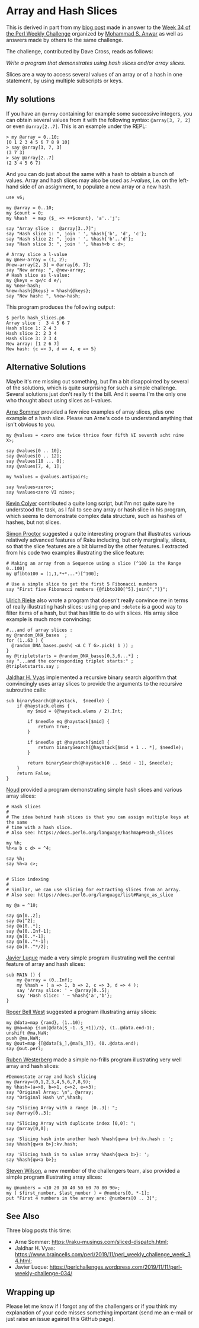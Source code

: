 # Array and Hash Slices

This is derived in part from my [blog post](http://blogs.perl.org/users/laurent_r/2019/11/perl-weekly-challenge-34-array-and-hash-slices-and-dispatch-tables.html) made in answer to the [Week 34 of the Perl Weekly Challenge](https://perlweeklychallenge.org/blog/perl-weekly-challenge-034/) organized by  <a href="http://blogs.perl.org/users/mohammad_s_anwar/">Mohammad S. Anwar</a> as well as answers made by others to the same challenge.

The challenge, contributed by Dave Cross,  reads as follows:

*Write a program that demonstrates using hash slices and/or array slices.*

Slices are a way to access several values of an array or of a hash in one statement, by using multiple subscripts or keys.

## My solutions

If you have an `@array` containing for example some successive integers, you can obtain several values from it with the following syntax: `@array[3, 7, 2]` or even `@array[2..7]`. This is an example under the REPL:

    > my @array = 0..10;
    [0 1 2 3 4 5 6 7 8 9 10]
    > say @array[3, 7, 3]
    (3 7 3)
    > say @array[2..7]
    (2 3 4 5 6 7)

And you can do just about the same with a hash to obtain a bunch of values. Array and hash slices may also be used as *l-values*, i.e. on the left-hand side of an assignment, to populate a new array or a new hash.

``` Perl6
use v6;

my @array = 0..10;
my $count = 0;
my %hash  = map {$_ => ++$count}, 'a'..'j';

say "Array slice :  @array[3..7]";
say "Hash slice 1: ", join ' ', %hash{'b', 'd', 'c'};
say "Hash slice 2: ", join ' ', %hash{'b'..'d'};
say "Hash slice 3: ", join ' ', %hash<b c d>;

# Array slice a l-value
my @new-array = (1, 2);
@new-array[2, 3] = @array[6, 7];
say "New array: ", @new-array;
# Hash slice as l-value:
my @keys = qw/c d e/;
my %new-hash;
%new-hash{@keys} = %hash{@keys};
say "New hash: ", %new-hash;
```

This program produces the following output:

    $ perl6 hash_slices.p6
    Array slice :  3 4 5 6 7
    Hash slice 1: 2 4 3
    Hash slice 2: 2 3 4
    Hash slice 3: 2 3 4
    New array: [1 2 6 7]
    New hash: {c => 3, d => 4, e => 5}

## Alternative Solutions

Maybe it's me missing out something, but I'm a bit disappointed by several of the solutions, which is quite surprising for such a simple challenge. Several solutions just don't really fit the bill. And it seems I'm the only one who thought about using slices as l-values.

[Arne Sommer](https://github.com/manwar/perlweeklychallenge-club/blob/master/challenge-034/arne-sommer/perl6/ch-1.p6) provided a few nice examples of array slices, plus one example of a hash slice. Please run Arne's code to understand anything that isn't obvious to you.

``` Perl6
my @values = <zero one twice thrice four fifth VI seventh acht nine X>;

say @values[0 .. 10];
say @values[0 .. 12];
say @values[10 ... 0];
say @values[7, 4, 1];

my %values = @values.antipairs;

say %values<zero>;
say %values<zero VI nine>;
```

[Kevin Colyer](https://github.com/manwar/perlweeklychallenge-club/blob/master/challenge-034/kevin-colyer/perl6/ch-1.p6) contributed a quite long script, but I'm not quite sure he understood the task, as I fail to see any array or hash slice in his program, which seems to demonstrate complex data structure, such as hashes of hashes, but not slices.

[Simon Proctor](https://github.com/manwar/perlweeklychallenge-club/blob/master/challenge-034/simon-proctor/perl6/ch-1.p6) suggested a quite interesting program that illustrates various relatively advanced features of Raku including, but only marginally, slices, so that the slice features are a bit blurred by the other features. I extracted from his code two examples illustrating the slice feature:

``` Perl6
# Making an array from a Sequence using a slice (^100 is the Range 0..100)
my @fibto100 = (1,1,*+*...*)[^100];

# Use a simple slice to get the first 5 Fibonacci numbers
say "First five Fibonacci numbers {@fibto100[^5].join(",")}";
```

[Ulrich Rieke](https://github.com/manwar/perlweeklychallenge-club/blob/master/challenge-034/ulrich-rieke/perl6/ch-1.p6) also wrote a program that doesn't really convince me in terms of really illustrating hash slices: using `grep` and `:delete` is a good way to filter items of a hash, but that has little to do with slices.  His array slice example is much more convincing:

``` Perl6
#...and of array slices :
my @random_DNA_bases  ;
for (1..63 ) {
  @random_DNA_bases.push( <A C T G>.pick( 1 )) ;
}
my @tripletstarts = @random_DNA_bases[0,3,6...*] ;
say "...and the corresponding triplet starts:" ;
@tripletstarts.say ;
```

[Jaldhar H. Vyas](https://github.com/manwar/perlweeklychallenge-club/blob/master/challenge-034/jaldhar-h-vyas/perl6/ch-1.p6) implemented a recursive binary search algorithm that convincingly uses array slices to provide the arguments to the recursive subroutine calls:

``` Perl6
sub binarySearch(@haystack,  $needle) {
    if @haystack.elems {
        my $mid = (@haystack.elems / 2).Int; 

        if $needle eq @haystack[$mid] { 
            return True;
        }

        if $needle gt @haystack[$mid] { 
            return binarySearch(@haystack[$mid + 1 .. *], $needle);
        } 

        return binarySearch(@haystack[0 .. $mid - 1], $needle);
    }
    return False;
}
```

[Noud](https://github.com/manwar/perlweeklychallenge-club/blob/master/challenge-034/noud/perl6/ch-1.p6) provided a program demonstrating simple hash slices and various array slices:

``` Perl6
# Hash slices
#
# The idea behind hash slices is that you can assign multiple keys at the same
# time with a hash slice.
# Also see: https://docs.perl6.org/language/hashmap#Hash_slices

my %h;
%h<a b c d> = ^4;

say %h;
say %h<a c>;


# Slice indexing
#
# Similar, we can use slicing for extracting slices from an array.
# Also see: https://docs.perl6.org/language/list#Range_as_slice

my @a = ^10;

say @a[0..2];
say @a[^2];
say @a[0..*];
say @a[0..Inf-1];
say @a[0..*-1];
say @a[0..^*-1];
say @a[0..^*/2]; 
```

[Javier Luque](https://github.com/manwar/perlweeklychallenge-club/blob/master/challenge-034/javier-luque/perl6/ch-1.p6) made a very simple program illustrating well the central feature of array and hash slices:

``` Perl6
sub MAIN () {
    my @array = (0..Inf);
    my %hash = ( a => 1, b => 2, c => 3, d => 4 );
    say 'Array slice: ' ~ @array[0..5];
    say 'Hash slice: ' ~ %hash{'a','b'};
}
```

[Roger Bell West](https://github.com/manwar/perlweeklychallenge-club/blob/master/challenge-034/roger-bell-west/perl6/ch-1.p6) suggested a program illustrating array slices:

``` Perl6
my @data=map {rand}, (1..10);
my @ma=map {sum(@data[$_-1..$_+1])/3}, (1..@data.end-1);
unshift @ma,NaN;
push @ma,NaN;
my @out=map {[@data[$_],@ma[$_]]}, (0..@data.end);
say @out.perl;
```

[Ruben Westerberg](https://github.com/manwar/perlweeklychallenge-club/blob/master/challenge-034/ruben-westerberg/perl6/ch-1.p6) made a simple no-frills program illustrating very well array and hash slices:

``` Perl6
#Demonstate array and hash slicing
my @array=(0,1,2,3,4,5,6,7,8,9);
my %hash=(a=>0, b=>1, c=>2, e=>3);
say "Original Array: \n", @array;
say "Original Hash \n",%hash; 

say "Slicing Array with a range [0..3]: ";
say @array[0..3];

say "Slicing Array with duplicate index [0,0]: ";
say @array[0,0];

say 'Slicing hash into another hash %hash{qw<a b>}:kv.hash : ';
say %hash{qw<a b>}:kv.hash;

say 'Slicing hash in to value array %hash{qw<a b>}: ';
say %hash{qw<a b>};
```

[Steven Wilson](https://github.com/manwar/perlweeklychallenge-club/blob/master/challenge-034/steven-wilson/perl6/ch-1.p6), a new member of the challengers team, also provided a simple program illustrating array slices:

``` Perl6
my @numbers = <10 20 30 40 50 60 70 80 90>;
my ( $first_number, $last_number ) = @numbers[0, *-1];
put "First 4 numbers in the array are: @numbers[0 .. 3]";
```

## See Also

Three blog posts this time:

* Arne Sommer: https://raku-musings.com/sliced-dispatch.html;
* Jaldhar H. Vyas: https://www.braincells.com/perl/2019/11/perl_weekly_challenge_week_34.html;
* Javier Luque: https://perlchallenges.wordpress.com/2019/11/11/perl-weekly-challenge-034/

## Wrapping up

Please let me know if I forgot any of the challengers or if you think my explanation of your code misses something important (send me an e-mail or just raise an issue against this GitHub page).



